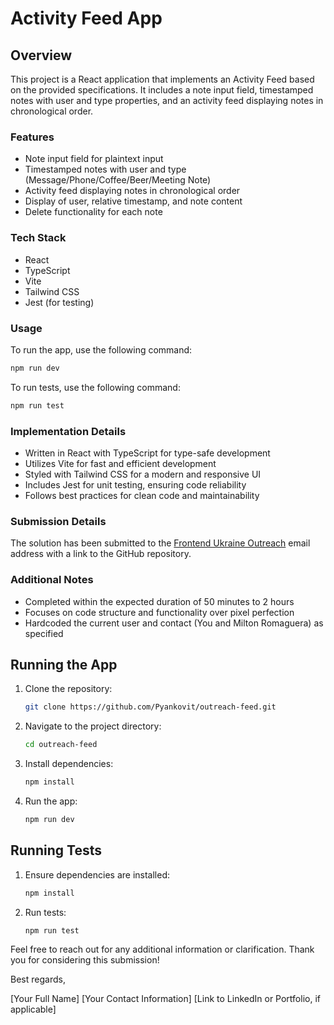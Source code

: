 # Activity Feed App


## Overview

This project is a React application that implements an Activity Feed based on the provided specifications. It includes a note input field, timestamped notes with user and type properties, and an activity feed displaying notes in chronological order.

### Features

- Note input field for plaintext input
- Timestamped notes with user and type (Message/Phone/Coffee/Beer/Meeting Note)
- Activity feed displaying notes in chronological order
- Display of user, relative timestamp, and note content
- Delete functionality for each note

### Tech Stack

- React
- TypeScript
- Vite
- Tailwind CSS
- Jest (for testing)

### Usage

To run the app, use the following command:

```bash
npm run dev
```

To run tests, use the following command:

```bash
npm run test
```

### Implementation Details

- Written in React with TypeScript for type-safe development
- Utilizes Vite for fast and efficient development
- Styled with Tailwind CSS for a modern and responsive UI
- Includes Jest for unit testing, ensuring code reliability
- Follows best practices for clean code and maintainability

### Submission Details

The solution has been submitted to the [Frontend Ukraine Outreach](mailto:frontend-ukraine@outreach.io) email address with a link to the GitHub repository.

### Additional Notes

- Completed within the expected duration of 50 minutes to 2 hours
- Focuses on code structure and functionality over pixel perfection
- Hardcoded the current user and contact (You and Milton Romaguera) as specified

## Running the App

1. Clone the repository:

   ```bash
   git clone https://github.com/Pyankovit/outreach-feed.git
   ```

2. Navigate to the project directory:

   ```bash
   cd outreach-feed
   ```

3. Install dependencies:

   ```bash
   npm install
   ```

4. Run the app:

   ```bash
   npm run dev
   ```

## Running Tests

1. Ensure dependencies are installed:

   ```bash
   npm install
   ```

2. Run tests:

   ```bash
   npm run test
   ```

Feel free to reach out for any additional information or clarification. Thank you for considering this submission!

Best regards,

[Your Full Name]
[Your Contact Information]
[Link to LinkedIn or Portfolio, if applicable]

